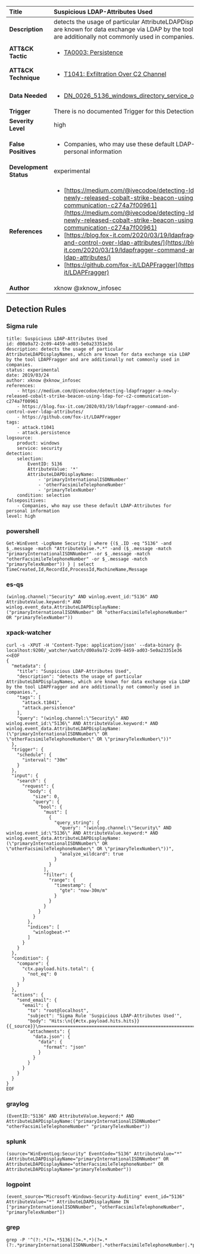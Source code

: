 | Title                    | Suspicious LDAP-Attributes Used       |
|:-------------------------|:------------------|
| **Description**          | detects the usage of particular AttributeLDAPDisplayNames, which are known for data exchange via LDAP by the tool LDAPFragger and are additionally not commonly used in companies. |
| **ATT&amp;CK Tactic**    |  <ul><li>[TA0003: Persistence](https://attack.mitre.org/tactics/TA0003)</li></ul>  |
| **ATT&amp;CK Technique** | <ul><li>[T1041: Exfiltration Over C2 Channel](https://attack.mitre.org/techniques/T1041)</li></ul>  |
| **Data Needed**          | <ul><li>[DN_0026_5136_windows_directory_service_object_was_modified](../Data_Needed/DN_0026_5136_windows_directory_service_object_was_modified.md)</li></ul>  |
| **Trigger**              |  There is no documented Trigger for this Detection Rule yet  |
| **Severity Level**       | high |
| **False Positives**      | <ul><li>Companies, who may use these default LDAP-Attributes for personal information</li></ul>  |
| **Development Status**   | experimental |
| **References**           | <ul><li>[https://medium.com/@ivecodoe/detecting-ldapfragger-a-newly-released-cobalt-strike-beacon-using-ldap-for-c2-communication-c274a7f00961](https://medium.com/@ivecodoe/detecting-ldapfragger-a-newly-released-cobalt-strike-beacon-using-ldap-for-c2-communication-c274a7f00961)</li><li>[https://blog.fox-it.com/2020/03/19/ldapfragger-command-and-control-over-ldap-attributes/](https://blog.fox-it.com/2020/03/19/ldapfragger-command-and-control-over-ldap-attributes/)</li><li>[https://github.com/fox-it/LDAPFragger](https://github.com/fox-it/LDAPFragger)</li></ul>  |
| **Author**               | xknow @xknow_infosec |


## Detection Rules

### Sigma rule

```
title: Suspicious LDAP-Attributes Used
id: d00a9a72-2c09-4459-ad03-5e0a23351e36
description: detects the usage of particular AttributeLDAPDisplayNames, which are known for data exchange via LDAP by the tool LDAPFragger and are additionally not commonly used in companies.
status: experimental
date: 2019/03/24
author: xknow @xknow_infosec
references:
    - https://medium.com/@ivecodoe/detecting-ldapfragger-a-newly-released-cobalt-strike-beacon-using-ldap-for-c2-communication-c274a7f00961
    - https://blog.fox-it.com/2020/03/19/ldapfragger-command-and-control-over-ldap-attributes/
    - https://github.com/fox-it/LDAPFragger
tags:
    - attack.t1041
    - attack.persistence
logsource:
    product: windows
    service: security
detection:
    selection:
        EventID: 5136
        AttributeValue: '*'
        AttributeLDAPDisplayName:
            - 'primaryInternationalISDNNumber'
            - 'otherFacsimileTelephoneNumber'
            - 'primaryTelexNumber'
    condition: selection
falsepositives:
    - Companies, who may use these default LDAP-Attributes for personal information
level: high

```





### powershell
    
```
Get-WinEvent -LogName Security | where {($_.ID -eq "5136" -and $_.message -match "AttributeValue.*.*" -and ($_.message -match "primaryInternationalISDNNumber" -or $_.message -match "otherFacsimileTelephoneNumber" -or $_.message -match "primaryTelexNumber")) } | select TimeCreated,Id,RecordId,ProcessId,MachineName,Message
```


### es-qs
    
```
(winlog.channel:"Security" AND winlog.event_id:"5136" AND AttributeValue.keyword:* AND winlog.event_data.AttributeLDAPDisplayName:("primaryInternationalISDNNumber" OR "otherFacsimileTelephoneNumber" OR "primaryTelexNumber"))
```


### xpack-watcher
    
```
curl -s -XPUT -H 'Content-Type: application/json' --data-binary @- localhost:9200/_watcher/watch/d00a9a72-2c09-4459-ad03-5e0a23351e36 <<EOF
{
  "metadata": {
    "title": "Suspicious LDAP-Attributes Used",
    "description": "detects the usage of particular AttributeLDAPDisplayNames, which are known for data exchange via LDAP by the tool LDAPFragger and are additionally not commonly used in companies.",
    "tags": [
      "attack.t1041",
      "attack.persistence"
    ],
    "query": "(winlog.channel:\"Security\" AND winlog.event_id:\"5136\" AND AttributeValue.keyword:* AND winlog.event_data.AttributeLDAPDisplayName:(\"primaryInternationalISDNNumber\" OR \"otherFacsimileTelephoneNumber\" OR \"primaryTelexNumber\"))"
  },
  "trigger": {
    "schedule": {
      "interval": "30m"
    }
  },
  "input": {
    "search": {
      "request": {
        "body": {
          "size": 0,
          "query": {
            "bool": {
              "must": [
                {
                  "query_string": {
                    "query": "(winlog.channel:\"Security\" AND winlog.event_id:\"5136\" AND AttributeValue.keyword:* AND winlog.event_data.AttributeLDAPDisplayName:(\"primaryInternationalISDNNumber\" OR \"otherFacsimileTelephoneNumber\" OR \"primaryTelexNumber\"))",
                    "analyze_wildcard": true
                  }
                }
              ],
              "filter": {
                "range": {
                  "timestamp": {
                    "gte": "now-30m/m"
                  }
                }
              }
            }
          }
        },
        "indices": [
          "winlogbeat-*"
        ]
      }
    }
  },
  "condition": {
    "compare": {
      "ctx.payload.hits.total": {
        "not_eq": 0
      }
    }
  },
  "actions": {
    "send_email": {
      "email": {
        "to": "root@localhost",
        "subject": "Sigma Rule 'Suspicious LDAP-Attributes Used'",
        "body": "Hits:\n{{#ctx.payload.hits.hits}}{{_source}}\n================================================================================\n{{/ctx.payload.hits.hits}}",
        "attachments": {
          "data.json": {
            "data": {
              "format": "json"
            }
          }
        }
      }
    }
  }
}
EOF

```


### graylog
    
```
(EventID:"5136" AND AttributeValue.keyword:* AND AttributeLDAPDisplayName:("primaryInternationalISDNNumber" "otherFacsimileTelephoneNumber" "primaryTelexNumber"))
```


### splunk
    
```
(source="WinEventLog:Security" EventCode="5136" AttributeValue="*" (AttributeLDAPDisplayName="primaryInternationalISDNNumber" OR AttributeLDAPDisplayName="otherFacsimileTelephoneNumber" OR AttributeLDAPDisplayName="primaryTelexNumber"))
```


### logpoint
    
```
(event_source="Microsoft-Windows-Security-Auditing" event_id="5136" AttributeValue="*" AttributeLDAPDisplayName IN ["primaryInternationalISDNNumber", "otherFacsimileTelephoneNumber", "primaryTelexNumber"])
```


### grep
    
```
grep -P '^(?:.*(?=.*5136)(?=.*.*)(?=.*(?:.*primaryInternationalISDNNumber|.*otherFacsimileTelephoneNumber|.*primaryTelexNumber)))'
```



